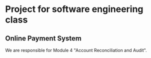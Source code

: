 Project for software engineering class
======================================

## Online Payment System ##

We are responsible for Module 4 "Account Reconciliation and Audit".

